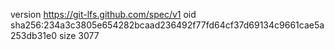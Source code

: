 version https://git-lfs.github.com/spec/v1
oid sha256:234a3c3805e654282bcaad236492f77fd64cf37d69134c9661cae5a253db31e0
size 3077
